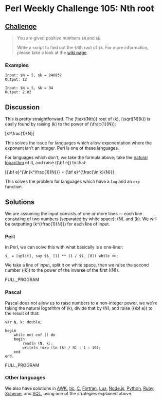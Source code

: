 # Perl Weekly Challenge 105: Nth root

## [Challenge](https://perlweeklychallenge.org/blog/perl-weekly-challenge-105/#TASK1)

> You are given positive numbers `$N` and `$k`.
>
> Write a script to find out the `$N`th root of `$k`.
> For more information, please take a look at the
> [wiki page](#wiki:Nth_root#Computing_principal_roots).

### Examples
~~~~
Input: $N = 5, $k = 248832
Output: 12

Input: $N = 5, $k = 34
Output: 2.02
~~~~

## Discussion
This is pretty straightforward. The \(\text{Nth}\) root of
\(k\), \(\sqrt[N]{k}\) is easily found by raising \(k\) to the power of
\(\frac{1}{N}\):

\[k^\frac{1}{N}\]

This solves the issue for languages which allow exponentation where
the exponent isn't an integer. Perl is one of these languages.

For languages which don't, we take the formula above; take the [natural
logarithm](https://mathworld.wolfram.com/NaturalLogarithm.html) of
it, and raise \({\bf e}\) to that:

\[{\bf e}^{\ln{k^\frac{1}{N}}} = {\bf e}^{\frac{\ln k}{N}}\]

This solves the problem for languages which have a `log` and an `exp` function.

## Solutions
We are assuming the input consists of one or more lines -- each line
consisting of two numbers (separated by white space): \(N\), and \(k\).
We will be outputting \(k^{\frac{1}{N}}\) for each line of input.

### Perl
In Perl, we can solve this with what basically is a one-liner:
~~~~
$_ = [split], say $$_ [1] ** (1 / $$_ [0]) while <>;
~~~~

We take a line of input, split it on white space, then we raise
the second number (\(k\)) to the power of the inverse of the first (\(N\)).

FULL_PROGRAM

### Pascal
Pascal does not allow us to raise numbers to a non-integer power,
we we're taking the natural logarithm of \(k\), divide that by \(N\), and
raise \({\bf e}\) to the result of that:

~~~~
var N, k: double;
 
begin
    while not eof () do
    begin
        readln (N, k);
        writeln (exp (ln (k) / N) : 1 : 10);
    end
end.
~~~~

FULL_PROGRAM

### Other languages

We also have solutions in [AWK](#github), [bc](#github), [C](#github),
[Fortran](#github), [Lua](#github), [Node.js](#github), [Python](#github),
[Ruby](#github), [Scheme](#github), and [SQL](#github), using one
of the strategies explained above.

